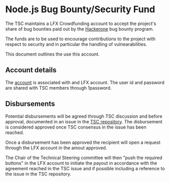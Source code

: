 # Node.js Bug Bounty/Security Fund

The TSC maintains a LFX Crowdfunding account to accept
the project's share of bug bounties paid out by the
[Hackerone](https://www.hackerone.com/) bug bounty program.

The funds are to be used
to encourage contributions to the project with respect to
security and in particular the handling of vulnearabilities.

This document outlines the use this account.

## Account details

The [account](https://crowdfunding.lfx.linuxfoundation.org/initiative/578a541a-4e7e-47a2-99b9-6cbf49b00c20)
is associated with and LFX account. The user id and password
are shared with TSC members through 1password.

## Disbursements

Potential disbursements will be agreed through TSC discussion
and before approval, documented in an issue in the
[TSC repository](https://github.com/nodejs/TSC). The disbursement
is considered approved once TSC consensus in the issue has
been reached.

Once a disbursement has been approved the recipient will open
a request through the LFX account in the amout approved.

The Chair of the Technical Steering committee will then
"push the required buttons" in the LFX account to initiate
the payout in accordance with the agreement reached in the
TSC issue and if possible including a reference to the issue
in the TSC repository.
